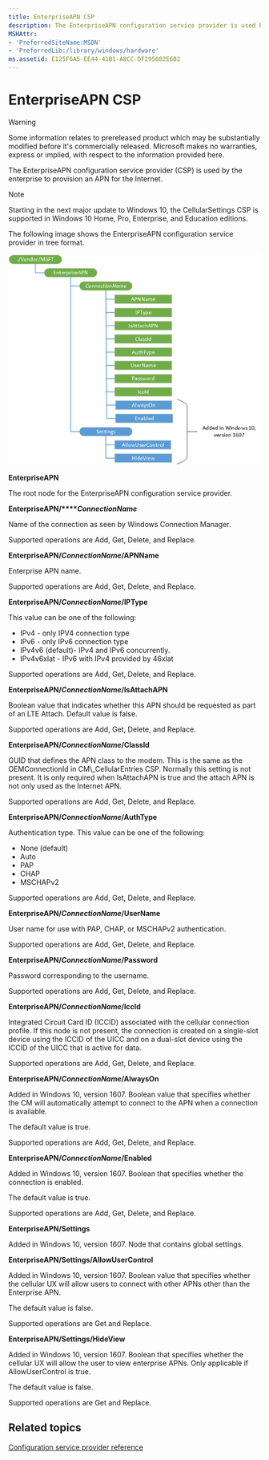 ```yaml
---
title: EnterpriseAPN CSP
description: The EnterpriseAPN configuration service provider is used by the enterprise to provision an APN for the Internet.
MSHAttr:
- 'PreferredSiteName:MSDN'
- 'PreferredLib:/library/windows/hardware'
ms.assetid: E125F6A5-EE44-41B1-A8CC-DF295082E6B2
---
```


# EnterpriseAPN CSP

> [!WARNING]
> Some information relates to prereleased product which may be substantially modified before it's commercially released. Microsoft makes no warranties, express or implied, with respect to the information provided here.  

The EnterpriseAPN configuration service provider (CSP) is used by the enterprise to provision an APN for the Internet.

> [!Note]
Starting in the next major update to Windows 10, the CellularSettings CSP is supported in Windows 10 Home, Pro, Enterprise, and Education editions.

The following image shows the EnterpriseAPN configuration service provider in tree format.

![enterpriseapn csp](images/provisioning-csp-enterpriseapn-rs1.png)

<a href="" id="enterpriseapn"></a>**EnterpriseAPN**  
<p style="margin-left: 25px"> </p>The root node for the EnterpriseAPN configuration service provider.

<a href="" id="enterpriseapn-connectionname"></a>**EnterpriseAPN/****_ConnectionName_**  
<p style="margin-left: 25px"> </p>Name of the connection as seen by Windows Connection Manager.

<p style="margin-left: 25px"> </p>Supported operations are Add, Get, Delete, and Replace.

<a href="" id="enterpriseapn-connectionname-apnname"></a>**EnterpriseAPN/*ConnectionName*/APNName**  
<p style="margin-left: 25px"> </p>Enterprise APN name.

<p style="margin-left: 25px"> </p>Supported operations are Add, Get, Delete, and Replace.

<a href="" id="enterpriseapn-connectionname-iptype"></a>**EnterpriseAPN/*ConnectionName*/IPType**  
<p style="margin-left: 25px"> </p>This value can be one of the following:

-   IPv4 - only IPV4 connection type
-   IPv6 - only IPv6 connection type
-   IPv4v6 (default)- IPv4 and IPv6 concurrently.
-   IPv4v6xlat - IPv6 with IPv4 provided by 46xlat

<p style="margin-left: 25px"> </p>Supported operations are Add, Get, Delete, and Replace.

<a href="" id="enterpriseapn-connectionname-isattachapn"></a>**EnterpriseAPN/*ConnectionName*/IsAttachAPN**  
<p style="margin-left: 25px"> </p>Boolean value that indicates whether this APN should be requested as part of an LTE Attach. Default value is false.

<p style="margin-left: 25px"> </p>Supported operations are Add, Get, Delete, and Replace.

<a href="" id="enterpriseapn-connectionname-classid"></a>**EnterpriseAPN/*ConnectionName*/ClassId**  
<p style="margin-left: 25px"> </p>GUID that defines the APN class to the modem. This is the same as the OEMConnectionId in CM\_CellularEntries CSP. Normally this setting is not present. It is only required when IsAttachAPN is true and the attach APN is not only used as the Internet APN.

<p style="margin-left: 25px"> </p>Supported operations are Add, Get, Delete, and Replace.

<a href="" id="enterpriseapn-connectionname-authtype"></a>**EnterpriseAPN/*ConnectionName*/AuthType**  
<p style="margin-left: 25px"> </p>Authentication type. This value can be one of the following:

-   None (default)
-   Auto
-   PAP
-   CHAP
-   MSCHAPv2

<p style="margin-left: 25px"> </p>Supported operations are Add, Get, Delete, and Replace.

<a href="" id="enterpriseapn-connectionname-username"></a>**EnterpriseAPN/*ConnectionName*/UserName**  
<p style="margin-left: 25px"> </p>User name for use with PAP, CHAP, or MSCHAPv2 authentication.

<p style="margin-left: 25px"> </p>Supported operations are Add, Get, Delete, and Replace.

<a href="" id="enterpriseapn-connectionname-password"></a>**EnterpriseAPN/*ConnectionName*/Password**  
<p style="margin-left: 25px"> </p>Password corresponding to the username.

<p style="margin-left: 25px"> </p>Supported operations are Add, Get, Delete, and Replace.

<a href="" id="enterpriseapn-connectionname-iccid"></a>**EnterpriseAPN/*ConnectionName*/IccId**  
<p style="margin-left: 25px"> </p>Integrated Circuit Card ID (ICCID) associated with the cellular connection profile. If this node is not present, the connection is created on a single-slot device using the ICCID of the UICC and on a dual-slot device using the ICCID of the UICC that is active for data.

<p style="margin-left: 25px"> </p>Supported operations are Add, Get, Delete, and Replace.

<a href="" id="enterpriseapn-connectionname-alwayson"></a>**EnterpriseAPN/*ConnectionName*/AlwaysOn**  
<p style="margin-left: 25px"> </p>Added in Windows 10, version 1607. Boolean value that specifies whether the CM will automatically attempt to connect to the APN when a connection is available.

<p style="margin-left: 25px"> </p>The default value is true.

<p style="margin-left: 25px"> </p>Supported operations are Add, Get, Delete, and Replace.

<a href="" id="enterpriseapn-connectionname-enabled"></a>**EnterpriseAPN/*ConnectionName*/Enabled**  
<p style="margin-left: 25px"> </p>Added in Windows 10, version 1607. Boolean that specifies whether the connection is enabled.

<p style="margin-left: 25px"> </p>The default value is true.

<p style="margin-left: 25px"> </p>Supported operations are Add, Get, Delete, and Replace.

<a href="" id="enterpriseapn-settings"></a>**EnterpriseAPN/Settings**  
<p style="margin-left: 25px"> </p>Added in Windows 10, version 1607. Node that contains global settings.

<a href="" id="enterpriseapn-settings-allowusercontrol"></a>**EnterpriseAPN/Settings/AllowUserControl**  
<p style="margin-left: 25px"> </p>Added in Windows 10, version 1607. Boolean value that specifies whether the cellular UX will allow users to connect with other APNs other than the Enterprise APN.

<p style="margin-left: 25px"> </p>The default value is false.

<p style="margin-left: 25px"> </p>Supported operations are Get and Replace.

<a href="" id="enterpriseapn-settings-hideview"></a>**EnterpriseAPN/Settings/HideView**  
<p style="margin-left: 25px"> </p>Added in Windows 10, version 1607. Boolean that specifies whether the cellular UX will allow the user to view enterprise APNs. Only applicable if AllowUserControl is true.

<p style="margin-left: 25px"> </p>The default value is false.

<p style="margin-left: 25px"> </p>Supported operations are Get and Replace.

## Related topics


[Configuration service provider reference](configuration-service-provider-reference.md)

 

 






